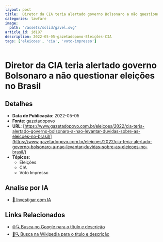 ```yaml
---
layout: post
title:  Diretor da CIA teria alertado governo Bolsonaro a não questionar eleições no Brasil
categories: lawfare
image: 
  path: "/assets/solid/gavel.svg"
article_id: id187
description: 2022-05-05-gazetadopovo-Eleições-CIA
tags: ['eleicoes', 'cia', 'voto-impresso']
---
```


# Diretor da CIA teria alertado governo Bolsonaro a não questionar eleições no Brasil

## Detalhes
- **Data de Publicação**: 2022-05-05
- **Fonte**: gazetadopovo
- **URL**: [https://www.gazetadopovo.com.br/eleicoes/2022/cia-teria-alertado-governo-bolsonaro-a-nao-levantar-duvidas-sobre-as-eleicoes-no-brasil/](https://www.gazetadopovo.com.br/eleicoes/2022/cia-teria-alertado-governo-bolsonaro-a-nao-levantar-duvidas-sobre-as-eleicoes-no-brasil/)
- **Tópicos**:
  - Eleições
  - CIA
  - Voto Impresso

## Analise por IA
- [🤖 Investigar com IA](https://www.perplexity.ai/search?q=%22not%C3%ADcia%20artigo%20Brasil%22%20Diretor%20da%20CIA%20teria%20alertado%20governo%20Bolsonaro%20a%20n%C3%A3o%20questionar%20elei%C3%A7%C3%B5es%20no%20Brasil%20gazetadopovo%202022-05-05)

## Links Relacionados
- [🌐🔍 Busca no Google para o título e descrição](https://www.google.com/search?q=%22not%C3%ADcia%20artigo%20Brasil%22%20Diretor%20da%20CIA%20teria%20alertado%20governo%20Bolsonaro%20a%20n%C3%A3o%20questionar%20elei%C3%A7%C3%B5es%20no%20Brasil%20gazetadopovo%202022-05-05)
- [📖🔍 Busca na Wikipedia para o título e descrição](https://pt.wikipedia.org/w/index.php?search=%22not%C3%ADcia%20artigo%20Brasil%22%20Diretor%20da%20CIA%20teria%20alertado%20governo%20Bolsonaro%20a%20n%C3%A3o%20questionar%20elei%C3%A7%C3%B5es%20no%20Brasil%20gazetadopovo%202022-05-05)

